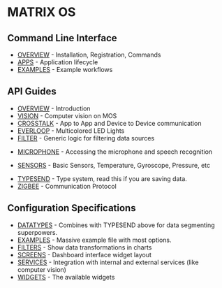 # MATRIX OS

## Command Line Interface
* [OVERVIEW](../CLI/overview.md) - Installation, Registration, Commands
* [APPS](../CLI/apps.md) - Application lifecycle
* [EXAMPLES](../CLI/example.md) - Example workflows

## API Guides
* [OVERVIEW](../API/overview.md) - Introduction
* [VISION](../API/computer-vision.md) - Computer vision on MOS
* [CROSSTALK](../API/crosstalk.md) - App to App and Device to Device communication
* [EVERLOOP](../API/everloop.md) - Multicolored LED Lights
* [FILTER](../API/filter.md) - Generic logic for filtering data sources
<!-- * [GPIO](../API/GPIO.md) - Pins -->
<!-- * [IR](../API/ir.md) - Infrared Learning and Remote -->
* [MICROPHONE](../API/microphone.md) - Accessing the microphone and speech recognition
<!-- * [NFC](../API/nfc.md) - NFC Input / Output -->
* [SENSORS](../API/sensors.md) - Basic Sensors, Temperature, Gyroscope, Pressure, etc
<!-- * [SPEAKER](../API/speaker.md) - Make sound -->
* [TYPESEND](../API/typesend.md) - Type system, read this if you are saving data.
* [ZIGBEE](../API/zigbee.md) - Communication Protocol
<!-- * [ZWAVE](../API/zwave.md) - Communication Protocol -->

## Configuration Specifications
* [DATATYPES](../Configuration/datatypes.md) - Combines with TYPESEND above for data segmenting superpowers.  
* [EXAMPLES](../Configuration/examples.md) - Massive example file with most options.
* [FILTERS](../Configuration/filters.md) - Show data transformations in charts
* [SCREENS](../Configuration/screens.md) - Dashboard interface widget layout
* [SERVICES](../Configuration/services.md) - Integration with internal and external services (like computer vision)
* [WIDGETS](../Configuration/widgets.md) - The available widgets
